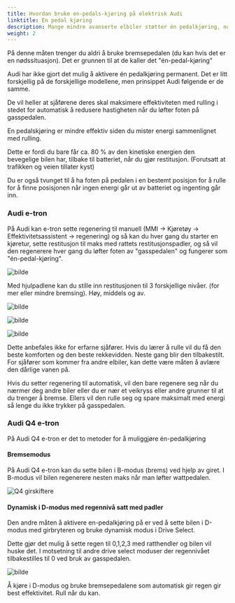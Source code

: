 ```yaml
---
title: Hvordan bruke en-pedals-kjøring på elektrisk Audi
linktitle: En pedal kjøring
description: Mange mindre avanserte elbiler støtter én pedalkjøring, noe som betyr at når du løfter foten fra gasspedalen, vil den aktivt redusere hastigheten ved hjelp av regenerering.
weight: 2
---
```

På denne måten trenger du aldri å bruke bremsepedalen (du kan hvis det er en nødssituasjon). Det er grunnen til at de kaller det "én-pedal-kjøring"

Audi har ikke gjort det mulig å aktivere én pedalkjøring permanent. Det er litt forskjellig på de forskjellige modellene, men prinsippet Audi
følgende er de samme.

De vil heller at sjåførene deres skal maksimere effektiviteten med rulling i stedet for automatisk å redusere hastigheten når du løfter foten på gasspedalen.

En pedalskjøring er mindre effektiv siden du mister energi sammenlignet med rulling.

Dette er fordi du bare får ca. 80 % av den kinetiske energien den bevegelige bilen har, tilbake til batteriet, når du gjør restitusjon. (Forutsatt at trafikken og veien tillater kyst)

Du er også tvunget til å ha foten på pedalen i en bestemt posisjon for å rulle for å finne posisjonen når ingen energi går ut av batteriet og ingenting går inn.

### Audi e-tron

På Audi kan e-tron sette regenering til manuell (MMI -> Kjøretøy -> Effektivitetsassistent -> regenering) og så kan du hver gang du starter en kjøretur, sette restitusjon til maks med rattets restitusjonspadler, og så vil den regenerere hver gang du løfter foten av "gasspedalen" og fungerer som "én-pedal-kjøring".

![bilde](https://media.electrichasgoneaudi.net/multimedia/guides/onepedaldriving/recuperationmode.png "Recuperation mode")

Med hjulpadlene kan du stille inn restitusjonen til 3 forskjellige nivåer. (for mer eller mindre bremsing). Høy, middels og av.

![bilde](https://media.electrichasgoneaudi.net/multimedia/guides/onepedaldriving/paddleleft.png "Venstre padle for å øke regen.")

![bilde](https://media.electrichasgoneaudi.net/multimedia/guides/onepedaldriving/paddleright.png "Høyre padle for å redusere regen.")

![bilde](https://media.electrichasgoneaudi.net/multimedia/guides/onepedaldriving/regenlevel.png "Dette viser hvordan regen er på 50 % på maks.")

Dette anbefales ikke for erfarne sjåfører. Hvis du lærer å rulle vil du få den beste komforten og den beste rekkevidden.
Neste gang blir den tilbakestilt. For sjåfører som kommer fra andre elbiler, kan dette være måten å avlære den dårlige vanen på.

Hvis du setter regenering til automatisk, vil den bare regenere seg når du nærmer deg andre biler eller du er nær et veikryss eller andre grunner til at du trenger å bremse. Ellers vil den rulle seg og spare maksimalt med energi så lenge du ikke trykker på gasspedalen.

### Audi Q4 e-tron

På Audi Q4 e-tron er det to metoder for å muliggjøre én-pedalkjøring

#### Bremsemodus

På Audi Q4 e-tron kan du sette bilen i B-modus (brems) ved hjelp av giret. I B-modus vil bilen regenerere nesten maks når man løfter wattpedalen.

![Q4 girskiftere](https://media.electrichasgoneaudi.net/multimedia/guides/onepedaldriving/q4shifter.jpg "Girskifter Audi Q4 med D/B-modus")

#### Dynamisk i D-modus med regennivå satt med padler

Den andre måten å aktivere en-pedalkjøring på er ved å sette bilen i D-modus med girbryteren og bruke dynamisk modus i Drive Select.

Dette gjør det mulig å sette regen til 0,1,2,3 med ratthendler og bilen vil huske det. I motsetning til andre drive select moduser der regennivået tilbakestilles til 0 ved bruk av gasspedalen.

![bilde](https://media.electrichasgoneaudi.net/multimedia/guides/onepedaldriving/regenlevelq4.jpg "De grønne søylene til høyre for D viser regennivået satt i dynamisk modus i drive select")

Å kjøre i D-modus og bruke bremsepedalene som automatisk gir regen gir best effektivitet. Rull når du kan.